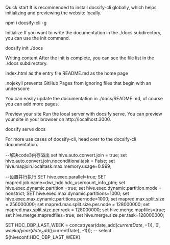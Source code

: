 Quick start
It is recommended to install docsify-cli globally, which helps initializing and previewing the website locally.

npm i docsify-cli -g

Initialize
If you want to write the documentation in the ./docs subdirectory, you can use the init command.

docsify init ./docs

Writing content
After the init is complete, you can see the file list in the ./docs subdirectory.

index.html as the entry file
README.md as the home page

.nojekyll prevents GitHub Pages from ignoring files that begin with an underscore

You can easily update the documentation in ./docs/README.md, of course you can add more pages.

Preview your site
Run the local server with docsify serve. You can preview your site in your browser on http://localhost:3000.

docsify serve docs

For more use cases of docsify-cli, head over to the docsify-cli documentation.




--解决code3内存溢出
set hive.auto.convert.join = true;
set hive.auto.convert.join.noconditionaltask = False;
set hive.mapjoin.localtask.max.memory.usage=0.999;

--设置并行执行
SET hive.exec.parallel=true;
SET mapred.job.name=dwr_hdc.hdc_usercount_info_ptm;
set hive.exec.dynamic.partition =true;
set hive.exec.dynamic.partition.mode = nonstrict;
SET hive.exec.max.dynamic.partitions=1000;
set hive.exec.max.dynamic.partitions.pernode=1000;
set mapred.max.split.size = 256000000;
set mapred.max.split.size.per.node = 128000000;
set mapred.max.split.size.per.rack = 128000000;
set hive.merge.mapfiles=true;
set hive.merge.mapredfiles=true;
set hive.merge.size.per.task=128000000;




SET HDC_DBP_LAST_WEEK = concat(year(date_add(${currentDate}, -1)), '0', weekofyear(date_add(${currentDate}, -1)));
-- select ${hiveconf:HDC_DBP_LAST_WEEK}
